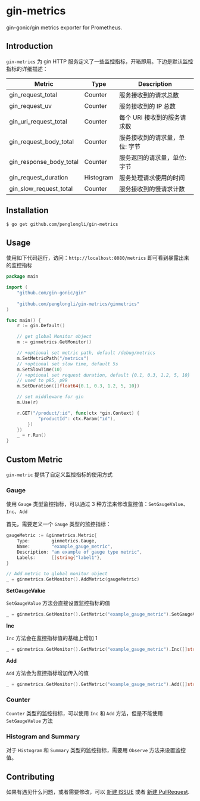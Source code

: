 # gin-metrics
gin-gonic/gin metrics exporter for Prometheus.


## Introduction

`gin-metrics` 为 gin HTTP 服务定义了一些监控指标，开箱即用。下边是默认监控指标的详细描述：


| Metric                  | Type      | Description                                         |
| ----------------------- | --------- | --------------------------------------------------- |
| gin_request_total       | Counter   | 服务接收到的请求总数                |
| gin_request_uv          | Counter   | 服务接收到的 IP 总数                     |
| gin_uri_request_total   | Counter   | 每个 URI 接收到的服务请求数 |
| gin_request_body_total  | Counter   | 服务接收到的请求量，单位: 字节   |
| gin_response_body_total | Counter   | 服务返回的请求量，单位: 字节      |
| gin_request_duration    | Histogram | 服务处理请求使用的时间         |
| gin_slow_request_total  | Counter   | 服务接收到的慢请求计数     |


## Installation

```bash
$ go get github.com/penglongli/gin-metrics
```

## Usage

使用如下代码运行，访问：`http://localhost:8080/metrics` 即可看到暴露出来的监控指标

```go
package main

import (
	"github.com/gin-gonic/gin"
	
	"github.com/penglongli/gin-metrics/ginmetrics"
)

func main() {
	r := gin.Default()

	// get global Monitor object
	m := ginmetrics.GetMonitor()

	// +optional set metric path, default /debug/metrics
	m.SetMetricPath("/metrics")
	// +optional set slow time, default 5s
	m.SetSlowTime(10)
	// +optional set request duration, default {0.1, 0.3, 1.2, 5, 10}
	// used to p95, p99
	m.SetDuration([]float64{0.1, 0.3, 1.2, 5, 10})

	// set middleware for gin
	m.Use(r)

	r.GET("/product/:id", func(ctx *gin.Context) {
			"productId": ctx.Param("id"),
		})
	})
	_ = r.Run()
}

```

## Custom Metric

`gin-metric` 提供了自定义监控指标的使用方式

### Gauge

使用 `Gauge` 类型监控指标，可以通过 3 种方法来修改监控值：`SetGaugeValue`、`Inc`、`Add`

首先，需要定义一个 `Gauge` 类型的监控指标：

```go
gaugeMetric := &ginmetrics.Metric{
    Type:        ginmetrics.Gauge,
    Name:        "example_gauge_metric",
    Description: "an example of gauge type metric",
    Labels:      []string{"label1"},
}

// Add metric to global monitor object
_ = ginmetrics.GetMonitor().AddMetric(gaugeMetric)
```

**SetGaugeValue**

`SetGaugeValue` 方法会直接设置监控指标的值

```go
_ = ginmetrics.GetMonitor().GetMetric("example_gauge_metric").SetGaugeValue([]string{"label_value1"}, 0.1)
```

**Inc**

`Inc` 方法会在监控指标值的基础上增加 1

```go
_ = ginmetrics.GetMonitor().GetMetric("example_gauge_metric").Inc([]string{"label_value1"})
```

**Add**

`Add` 方法会为监控指标增加传入的值

```go
_ = ginmetrics.GetMonitor().GetMetric("example_gauge_metric").Add([]string{"label_value1"}, 0.2)
```

### Counter

`Counter` 类型的监控指标，可以使用 `Inc` 和 `Add` 方法，但是不能使用 `SetGaugeValue` 方法


### Histogram and Summary

对于 `Histogram` 和 `Summary` 类型的监控指标，需要用 `Observe` 方法来设置监控值。

## Contributing

如果有遇见什么问题，或者需要修改，可以  [新建 ISSUE](https://github.com/penglongli/gin-metrics/issues/new)
或者 [新建 PullRequest](https://github.com/penglongli/gin-metrics/pulls). 
